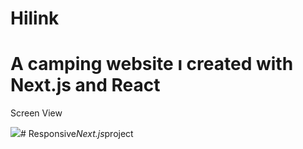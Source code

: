 # Hilink

<h1>A camping website ı created with Next.js and React</h1>

Screen View

![](./public/Next.js-project.gif)#   R e s p o n s i v e _ N e x t . j s _ p r o j e c t  
 